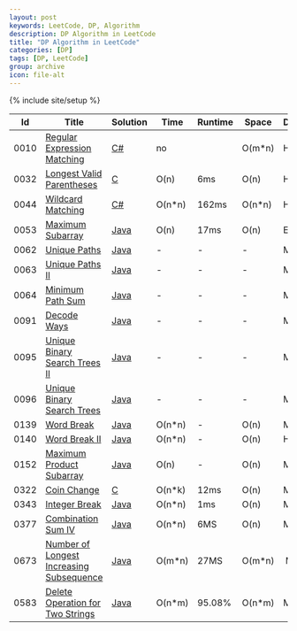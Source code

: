 ```yaml
---
layout: post
keywords: LeetCode, DP, Algorithm
description: DP Algorithm in LeetCode
title: "DP Algorithm in LeetCode"
categories: [DP]
tags: [DP, LeetCode]
group: archive
icon: file-alt
---
```

{% include site/setup %}

|Id  | Title  | Solution   | Time | Runtime |  Space | Difficulty  | Catagory|
 ------------ | ------------ | ------------ | ------------ | ------------ | ------------ | ------------ | ------------
|0010|[Regular Expression Matching](https://leetcode.com/problems/regular-expression-matching) | [C#](https://e.srl/leetcode-10/)  |   no| | O(m\*n)  |  Hard |DP|
|0032|[Longest Valid Parentheses](https://leetcode.com/problems/longest-valid-parentheses) | [C](https://e.srl/leetcode-32/)  | O(n) |6ms| O(n)  |  Hard |DP|
|0044|[Wildcard Matching](https://leetcode.com/problems/wildcard-matching/) | [C#](https://e.srl/leetcode-44/)  | O(n\*n) |162ms| O(n\*n)  |  Hard |DP|
|0053|[Maximum Subarray](https://leetcode.com/problems/maximum-subarray) | [Java](https://e.srl/leetcode-53/)  | O(n) |17ms| O(n)  |  Easy |DP|
|0062|[Unique Paths](https://leetcode.com/problems/unique-paths) | [Java](https://e.srl/leetcode-61/)  |-|-|-|  Medium |DP|
|0063|[Unique Paths II](https://leetcode.com/problems/unique-paths-ii) | [Java](https://e.srl/leetcode-63/)  |-|-|-|  Medium |DP|
|0064|[Minimum Path Sum](https://leetcode.com/problems/minimum-path-sum) | [Java](https://e.srl/leetcode-64/)  |-|-|-|  Medium |DP|
|0091|[Decode Ways](https://leetcode.com/problems/decode-ways) | [Java](https://e.srl/leetcode-91/)  |-|-|-|  Medium |DP|
|0095|[Unique Binary Search Trees II](https://leetcode.com/problems/unique-binary-search-trees-ii) | [Java](https://e.srl/leetcode-95/)  |-|-|-|  Medium |DP|
|0096|[Unique Binary Search Trees](https://leetcode.com/problems/unique-binary-search-trees) | [Java](https://e.srl/leetcode-96/)  |-|-|-|  Medium |DP|
|0139|[Word Break](https://leetcode.com/problems/word-break/) | [Java](https://e.srl/leetcode-139/)  | O(n\*n) |-| O(n)  |  Medium |DP|
|0140|[Word Break II](https://leetcode.com/problems/word-break-ii/) | [Java](https://e.srl/leetcode-140/)  | O(n\*n) |-| O(n)  |  Hard |DP|
|0152|[Maximum Product Subarray](https://leetcode.com/problems/maximum-product-subarray/) | [Java](https://e.srl/leetcode-152/)  | O(n) |-| O(n)  |  Medium |DP|
|0322|[Coin Change](https://leetcode.com/problems/coin-change/) | [C](https://e.srl/leetcode-322/)  | O(n\*k) |12ms| O(n)  |  Medium |DP|
|0343|[Integer Break](https://leetcode.com/problems/integer-break/) | [Java](https://e.srl/leetcode-343/)  | O(n\*n) |1ms| O(n)  |  Medium |DP|
|0377|[Combination Sum IV](https://leetcode.com/problems/combination-sum-iv/) | [Java](https://e.srl/leetcode-377/)  | O(n\*n) |6MS| O(n)  |  Medium |DP|
|0673|[Number of Longest Increasing Subsequence](https://leetcode.com/problems/number-of-longest-increasing-subsequence/) | [Java](https://e.srl/leetcode-673/)  | O(m\*n) |27MS| O(m\*n)  |  Medium |DP|
|0583|[Delete Operation for Two Strings](https://leetcode.com/problems/delete-operation-for-two-strings)| [Java](https://e.srl/leetcode-58/)  | O(n\*m) |95.08%| O(n\*m)  |  Medium |DP |